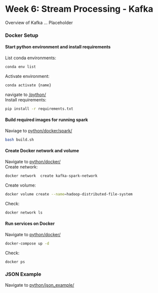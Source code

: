# Week 6: Stream Processing - Kafka
Overview of Kafka ... Placeholder


### Docker Setup

#### Start python environment and install requirements  
List conda environments:  
```bash
conda env list
```
Activate environment:  
```bash
conda activate {name}
```
navigate to [/python/](https://github.com/TylerJSimpson/data_engineering_zoomcamp/tree/main/week_6/python)  
Install requirements:  
```bash
pip install -r requirements.txt
```

#### Build required images for running spark
Naviage to [python/docker/spark/](https://github.com/TylerJSimpson/data_engineering_zoomcamp/tree/main/week_6/python/docker/spark)  
```bash
bash build.sh
```

#### Create Docker network and volume
Navigate to [python/docker/](https://github.com/TylerJSimpson/data_engineering_zoomcamp/tree/main/week_6/python/docker)  
Create network:  
```bash
docker network  create kafka-spark-network
```  
Create volume:  
```bash
docker volume create --name=hadoop-distributed-file-system
```  
Check:  
```bash
docker network ls
```

#### Run services on Docker  
Navigate to [python/docker/](https://github.com/TylerJSimpson/data_engineering_zoomcamp/tree/main/week_6/python/docker)   
```bash
docker-compose up -d
```
Check:  
```bash
docker ps
```

### JSON Example  
Navigate to [python/json_example/](https://github.com/TylerJSimpson/data_engineering_zoomcamp/tree/main/week_6/python/json_example)  


